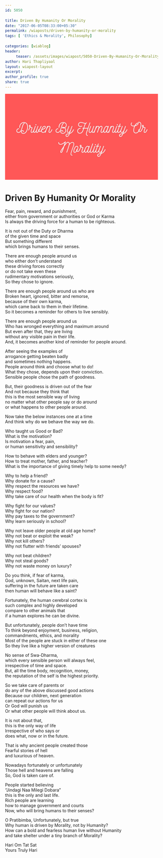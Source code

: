 ```yaml
--- 
id: 5050

title: Driven By Humanity Or Morality
date: "2017-06-05T08:33:00+05:30"
permalink: /wiaposts/driven-by-humanity-or-morality
tags: [ 'Ethics & Morality', Philosophy]    

categories: [wiablog] 
header:
     teaser: /assets/images/wiapost/5050-Driven-By-Humanity-Or-Morality.jpg
author: Hari Thapliyaal 
layout: wiapost-layout
excerpt:  
author_profile: true 
share: true 
---
```


![Driven By Humanity Or Morality](/assets/images/wiapost/5050-Driven-By-Humanity-Or-Morality.jpg)     
   
# Driven By Humanity Or Morality
    
Fear, pain, reward, and punishment,     
either from government or authorities or God or Karma     
Is always the driving force for a human to be righteous.    
    
It is not out of the Duty or Dharma     
of the given time and space     
But something different     
which brings humans to their senses.    
    
There are enough people around us     
who either don’t understand     
these driving forces correctly     
or do not take even these     
rudimentary motivations seriously,     
So they chose to ignore.    
    
There are enough people around us who are     
Broken heart, ignored, bitter and remorse,     
because of their own karma,     
which came back to them in their lifetime.     
So it becomes a reminder for others to live sensibly.    
    
There are enough people around us     
Who has wronged everything and maximum around     
But even after that, they are living     
without any visible pain in their life.     
And, it becomes another kind of reminder for people around.    
    
After seeing the examples of     
arrogance getting beaten badly     
and sometimes nothing happens.     
People around think and choose what to do!     
What they chose, depends upon their conviction.     
Sensible people chose the path of goodness.    
    
But, their goodness is driven out of the fear     
And not because they think that     
this is the most sensible way of living     
no matter what other people say or do around     
or what happens to other people around.    
    
Now take the below instances one at a time     
And think why do we behave the way we do.    
    
Who taught us Good or Bad?     
What is the motivation?     
Is motivation a fear, pain,     
or human sensitivity and sensibility?    
    
How to behave with elders and younger?     
How to treat mother, father, and teacher?     
What is the importance of giving timely help to some needy?    
    
Why to help a friend?     
Why donate for a cause?     
Why respect the resources we have?     
Why respect food?     
Why take care of our health when the body is fit?    
    
Why fight for our values?     
Why fight for our nation?     
Why pay taxes to the government?     
Why learn seriously in school?    
    
Why not leave older people at old age home?     
Why not beat or exploit the weak?     
Why not kill others?     
Why not flutter with friends’ spouses?    
    
Why not beat children?     
Why not steal goods?     
Why not waste money on luxury?    
    
Do you think, if fear of karma,     
God, unknown, Saitan, next life pain,     
suffering in the future are taken care     
then human will behave like a saint?    
    
Fortunately, the human cerebral cortex is     
such complex and highly developed     
compare to other animals that     
if a human explores he can be divine.    
    
But unfortunately, people don’t have time     
To think beyond enjoyment, business, religion,     
commandments, ethics, and morality     
Most of the people are stuck in either of these one     
So they live like a higher version of creatures    
    
No sense of Swa-Dharma,     
which every sensible person will always feel,     
irrespective of time and space.     
But, all the time body, recognition, money,     
the reputation of the self is the highest priority.    
    
So we take care of parents or     
do any of the above discussed good actions     
Because our children, next generation     
can repeat our actions for us     
Or God will punish us     
Or what other people will think about us.    
    
It is not about that,     
this is the only way of life     
Irrespective of who says or     
does what, now or in the future.    
    
That is why ancient people created those     
Fearful stories of hell     
and luxurious of heaven.    
    
Nowadays fortunately or unfortunately     
Those hell and heavens are falling     
So, God is taken care of.    
    
People started believing     
“Jindagi Naa Milegi Dobara”     
this is the only and last life.     
Rich people are learning     
how to manage government and courts     
Now, who will bring humans to their senses?    
    
O Pratibimba, Unfortunately, but true     
Why human is driven by Morality, not by Humanity?     
How can a bold and fearless human live without Humanity     
and take shelter under a tiny branch of Morality?    
    
Hari Om Tat Sat     
Yours Truly Hari    
